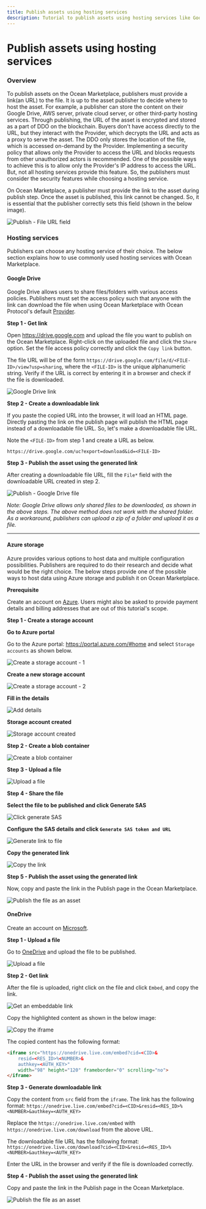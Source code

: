 ```yaml
---
title: Publish assets using hosting services
description: Tutorial to publish assets using hosting services like Google Drive and Azure.
---
```


# Publish assets using hosting services

### Overview

To publish assets on the Ocean Marketplace, publishers must provide a link(an URL) to the file. It is up to the asset publisher to decide where to host the asset. For example, a publisher can store the content on their Google Drive, AWS server, private cloud server, or other third-party hosting services. Through publishing, the URL of the asset is encrypted and stored as a part of DDO on the blockchain. Buyers don't have access directly to the URL, but they interact with the Provider, which decrypts the URL and acts as a proxy to serve the asset. The DDO only stores the location of the file, which is accessed on-demand by the Provider. Implementing a security policy that allows only the Provider to access the URL and blocks requests from other unauthorized actors is recommended. One of the possible ways to achieve this is to allow only the Provider's IP address to access the URL. But, not all hosting services provide this feature. So, the publishers must consider the security features while choosing a hosting service.

On Ocean Marketplace, a publisher must provide the link to the asset during publish step. Once the asset is published, this link cannot be changed. So, it is essential that the publisher correctly sets this field (shown in the below image).

![Publish - File URL field](./images/marketplace/publish/marketplace-publish-file-field.png)

### Hosting services

Publishers can choose any hosting service of their choice. The below section explains how to use commonly used hosting services with Ocean Marketplace.

#### Google Drive

Google Drive allows users to share files/folders with various access policies. Publishers must set the access policy such that anyone with the link can download the file when using Ocean Marketplace with Ocean Protocol's default [Provider](https://v4.provider.rinkeby.oceanprotocol.com).

**Step 1 - Get link**

Open https://drive.google.com and upload the file you want to publish on the Ocean Marketplace. Right-click on the uploaded file and click the `Share` option. Set the file access policy correctly and click the `Copy link` button.

The file URL will be of the form `https://drive.google.com/file/d/<FILE-ID>/view?usp=sharing`, where the `<FILE-ID>` is the unique alphanumeric string. Verify if the URL is correct by entering it in a browser and check if the file is downloaded.

![Google Drive link](./images/marketplace/publish/publish-google-drive.png)

**Step 2 - Create a downloadable link**

If you paste the copied URL into the browser, it will load an HTML page. Directly pasting the link on the publish page will publish the HTML page instead of a downloadable file URL. So, let's make a downloadable file URL.

Note the `<FILE-ID>` from step 1 and create a URL as below.

`https://drive.google.com/uc?export=download&id=<FILE-ID>`

**Step 3 - Publish the asset using the generated link**

After creating a downloadable file URL, fill the `File*` field with the downloadable URL created in step 2.

![Publish - Google Drive file](./images/marketplace/publish/publish-google-drive-2.png)

_Note: Google Drive allows only shared files to be downloaded, as shown in the above steps. The above method does not work with the shared folder. As a workaround, publishers can upload a zip of a folder and upload it as a file._

***

#### Azure storage

Azure provides various options to host data and multiple configuration possibilities. Publishers are required to do their research and decide what would be the right choice. The below steps provide one of the possible ways to host data using Azure storage and publish it on Ocean Marketplace.

**Prerequisite**

Create an account on [Azure](https://azure.microsoft.com/en-us/). Users might also be asked to provide payment details and billing addresses that are out of this tutorial's scope.

**Step 1 - Create a storage account**

**Go to Azure portal**

Go to the Azure portal: https://portal.azure.com/#home and select `Storage accounts` as shown below.

![Create a storage account - 1](./images/marketplace/publish/azure-1.png)

**Create a new storage account**

![Create a storage account - 2](./images/marketplace/publish/azure-2.png)

**Fill in the details**

![Add details](./images/marketplace/publish/azure-3.png)

**Storage account created**

![Storage account created](./images/marketplace/publish/azure-4.png)

**Step 2 - Create a blob container**

![Create a blob container](./images/marketplace/publish/azure-5.png)

**Step 3 - Upload a file**

![Upload a file](./images/marketplace/publish/azure-6.png)

**Step 4 - Share the file**

**Select the file to be published and click Generate SAS**

![Click generate SAS](./images/marketplace/publish/azure-7.png)

**Configure the SAS details and click `Generate SAS token and URL`**

![Generate link to file](./images/marketplace/publish/azure-8.png)

**Copy the generated link**

![Copy the link](./images/marketplace/publish/azure-9.png)

**Step 5 - Publish the asset using the generated link**

Now, copy and paste the link in the Publish page in the Ocean Marketplace.

![Publish the file as an asset](./images/marketplace/publish/azure-10.png)

#### OneDrive

Create an account on [Microsoft](https://www.microsoft.com/en-us/microsoft-365/onedrive/online-cloud-storage).

**Step 1 - Upload a file**

Go to [OneDrive](https://onedrive.live.com/) and upload the file to be published.

![Upload a file](./images/marketplace/publish/one-drive-1.png)

**Step 2 - Get link**

After the file is uploaded, right click on the file and click `Embed`, and copy the link.

![Get an embeddable link](./images/marketplace/publish/one-drive-2.png)

Copy the highlighted content as shown in the below image:

![Copy the iframe](./images/marketplace/publish/one-drive-3.png)

The copied content has the following format:

```html
<iframe src="https://onedrive.live.com/embed?cid=<CID>&
    resid=<RES_ID>%<NUMBER>&
    authkey=<AUTH_KEY>"
    width="98" height="120" frameborder="0" scrolling="no">
</iframe>
```

**Step 3 - Generate downloadable link**

Copy the content from `src` field from the `iframe`. The link has the following format: `https://onedrive.live.com/embed?cid=<CID>&resid=<RES_ID>%<NUMBER>&authkey=<AUTH_KEY>`

Replace the `https://onedrive.live.com/embed` with `https://onedrive.live.com/download` from the above URL.

The downloadable file URL has the following format: `https://onedrive.live.com/download?cid=<CID>&resid=<RES_ID>%<NUMBER>&authkey=<AUTH_KEY>`

Enter the URL in the browser and verify if the file is downloaded correctly.

**Step 4 - Publish the asset using the generated link**

Copy and paste the link in the Publish page in the Ocean Marketplace.

![Publish the file as an asset](./images/marketplace/publish/one-drive-4.png)
